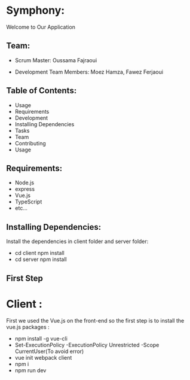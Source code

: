 # Symphony:

Welcome to Our Application

## Team:
- Scrum Master: Oussama Fajraoui

- Development Team Members: Moez Hamza, Fawez Ferjaoui

## Table of Contents:

- Usage
- Requirements
- Development
- Installing Dependencies
- Tasks
- Team
- Contributing
- Usage

## Requirements:

- Node.js
- express
- Vue.js
- TypeScript
- etc...

## Installing Dependencies:
Install the dependencies in client folder and server folder:

- cd client npm install 
- cd server npm install

## First Step

# Client :
First we used the Vue.js on the front-end so the first step is to install the vue.js packages :
- npm install -g vue-cli
- Set-ExecutionPolicy -ExecutionPolicy Unrestricted -Scope CurrentUser(To avoid error)
- vue init webpack client
- npm i
- npm run dev